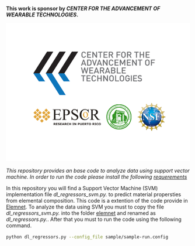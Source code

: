 **This work is sponsor by _CENTER FOR THE ADVANCEMENT OF WEARABLE TECHNOLOGIES_.**

![](CAWT.png)

_This repository provides an base code to analyze data using support vector machine. In order to run the code please install the following [requerements](https://github.com/CarlosTheran/SVM_classifier/blob/master/requerements.txt)_

In this repository you will find a Support Vector Machine (SVM) implementation file _dl_regressors_svm.py._ to predict material propersties from elemental composition. This code is a extention of the code provide in [Elemnet](https://github.com/CarlosTheran/ElemNet). 
To analyze the data using SVM you must to copy the file _dl_regressors_svm.py._ into the folder [elemnet](https://github.com/CarlosTheran/ElemNet/tree/master/elemnet) and renamed as _dl_regressors.py._. After that you must to run the code using the following command.

```bash
python dl_regressors.py --config_file sample/sample-run.config
```